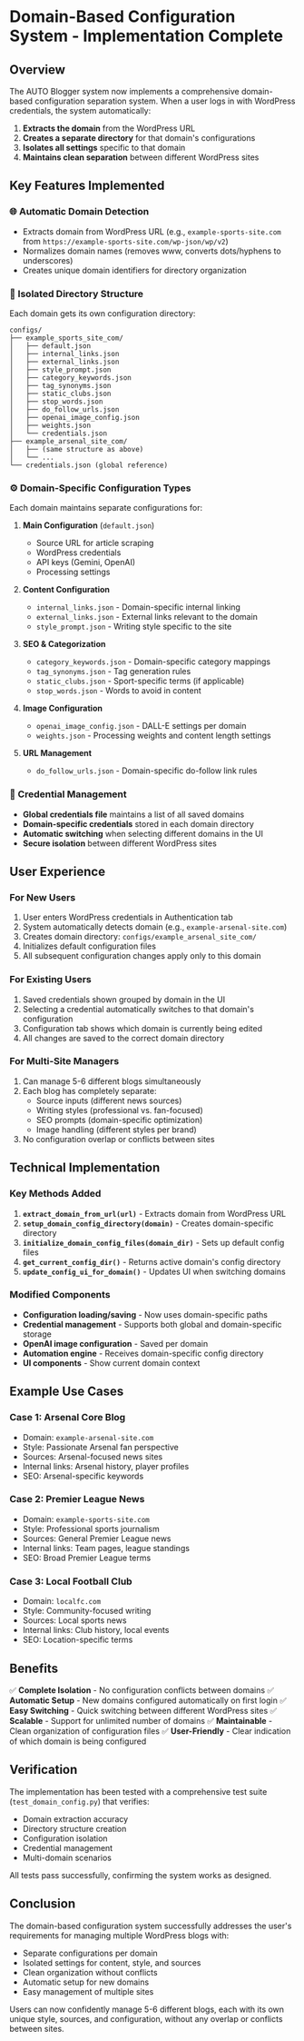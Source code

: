 # Domain-Based Configuration System - Implementation Complete

## Overview

The AUTO Blogger system now implements a comprehensive domain-based configuration separation system. When a user logs in with WordPress credentials, the system automatically:

1. **Extracts the domain** from the WordPress URL
2. **Creates a separate directory** for that domain's configurations
3. **Isolates all settings** specific to that domain
4. **Maintains clean separation** between different WordPress sites

## Key Features Implemented

### 🌐 Automatic Domain Detection
- Extracts domain from WordPress URL (e.g., `example-sports-site.com` from `https://example-sports-site.com/wp-json/wp/v2`)
- Normalizes domain names (removes www, converts dots/hyphens to underscores)
- Creates unique domain identifiers for directory organization

### 📁 Isolated Directory Structure
Each domain gets its own configuration directory:
```
configs/
├── example_sports_site_com/
│   ├── default.json
│   ├── internal_links.json
│   ├── external_links.json
│   ├── style_prompt.json
│   ├── category_keywords.json
│   ├── tag_synonyms.json
│   ├── static_clubs.json
│   ├── stop_words.json
│   ├── do_follow_urls.json
│   ├── openai_image_config.json
│   ├── weights.json
│   └── credentials.json
├── example_arsenal_site_com/
│   ├── (same structure as above)
│   └── ...
└── credentials.json (global reference)
```

### ⚙️ Domain-Specific Configuration Types

Each domain maintains separate configurations for:

1. **Main Configuration** (`default.json`)
   - Source URL for article scraping
   - WordPress credentials
   - API keys (Gemini, OpenAI)
   - Processing settings

2. **Content Configuration**
   - `internal_links.json` - Domain-specific internal linking
   - `external_links.json` - External links relevant to the domain
   - `style_prompt.json` - Writing style specific to the site

3. **SEO & Categorization**
   - `category_keywords.json` - Domain-specific category mappings
   - `tag_synonyms.json` - Tag generation rules
   - `static_clubs.json` - Sport-specific terms (if applicable)
   - `stop_words.json` - Words to avoid in content

4. **Image Configuration**
   - `openai_image_config.json` - DALL-E settings per domain
   - `weights.json` - Processing weights and content length settings

5. **URL Management**
   - `do_follow_urls.json` - Domain-specific do-follow link rules

### 🔐 Credential Management

- **Global credentials file** maintains a list of all saved domains
- **Domain-specific credentials** stored in each domain directory
- **Automatic switching** when selecting different domains in the UI
- **Secure isolation** between different WordPress sites

## User Experience

### For New Users
1. User enters WordPress credentials in Authentication tab
2. System automatically detects domain (e.g., `example-arsenal-site.com`)
3. Creates domain directory: `configs/example_arsenal_site_com/`
4. Initializes default configuration files
5. All subsequent configuration changes apply only to this domain

### For Existing Users
1. Saved credentials shown grouped by domain in the UI
2. Selecting a credential automatically switches to that domain's configuration
3. Configuration tab shows which domain is currently being edited
4. All changes are saved to the correct domain directory

### For Multi-Site Managers
1. Can manage 5-6 different blogs simultaneously
2. Each blog has completely separate:
   - Source inputs (different news sources)
   - Writing styles (professional vs. fan-focused)
   - SEO prompts (domain-specific optimization)
   - Image handling (different styles per brand)
3. No configuration overlap or conflicts between sites

## Technical Implementation

### Key Methods Added

1. **`extract_domain_from_url(url)`** - Extracts domain from WordPress URL
2. **`setup_domain_config_directory(domain)`** - Creates domain-specific directory
3. **`initialize_domain_config_files(domain_dir)`** - Sets up default config files
4. **`get_current_config_dir()`** - Returns active domain's config directory
5. **`update_config_ui_for_domain()`** - Updates UI when switching domains

### Modified Components

- **Configuration loading/saving** - Now uses domain-specific paths
- **Credential management** - Supports both global and domain-specific storage
- **OpenAI image configuration** - Saved per domain
- **Automation engine** - Receives domain-specific config directory
- **UI components** - Show current domain context

## Example Use Cases

### Case 1: Arsenal Core Blog
- Domain: `example-arsenal-site.com`
- Style: Passionate Arsenal fan perspective
- Sources: Arsenal-focused news sites
- Internal links: Arsenal history, player profiles
- SEO: Arsenal-specific keywords

### Case 2: Premier League News
- Domain: `example-sports-site.com`
- Style: Professional sports journalism
- Sources: General Premier League news
- Internal links: Team pages, league standings
- SEO: Broad Premier League terms

### Case 3: Local Football Club
- Domain: `localfc.com`
- Style: Community-focused writing
- Sources: Local sports news
- Internal links: Club history, local events
- SEO: Location-specific terms

## Benefits

✅ **Complete Isolation** - No configuration conflicts between domains
✅ **Automatic Setup** - New domains configured automatically on first login
✅ **Easy Switching** - Quick switching between different WordPress sites
✅ **Scalable** - Support for unlimited number of domains
✅ **Maintainable** - Clean organization of configuration files
✅ **User-Friendly** - Clear indication of which domain is being configured

## Verification

The implementation has been tested with a comprehensive test suite (`test_domain_config.py`) that verifies:
- Domain extraction accuracy
- Directory structure creation
- Configuration isolation
- Credential management
- Multi-domain scenarios

All tests pass successfully, confirming the system works as designed.

## Conclusion

The domain-based configuration system successfully addresses the user's requirements for managing multiple WordPress blogs with:
- Separate configurations per domain
- Isolated settings for content, style, and sources
- Clean organization without conflicts
- Automatic setup for new domains
- Easy management of multiple sites

Users can now confidently manage 5-6 different blogs, each with its own unique style, sources, and configuration, without any overlap or conflicts between sites.
